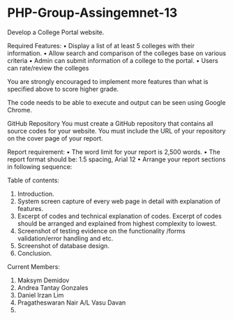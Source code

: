 # PHP-Group-Assingemnet-13

Develop a College Portal website. 

Required Features:
• Display a list of at least 5 colleges with their information.
• Allow search and comparison of the colleges base on various criteria
• Admin can submit information of a college to the portal.
• Users can rate/review the colleges


You are strongly encouraged to implement more features than what is specified above
to score higher grade.

The code needs to be able to execute and output can be seen using Google Chrome.

GitHub Repository
You must create a GitHub repository that contains all source codes for your website.
You must include the URL of your repository on the cover page of your report.

Report requirement:
• The word limit for your report is 2,500 words.
• The report format should be: 1.5 spacing, Arial 12
• Arrange your report sections in following sequence:

Table of contents:
1. Introduction.
2. System screen capture of every web page in detail with explanation of features.
3. Excerpt of codes and technical explanation of codes. Excerpt of codes should be arranged and explained from highest complexity to lowest.
4. Screenshot of testing evidence on the functionality /forms validation/error handling and etc.
5. Screenshot of database design.
6. Conclusion.

Current Members:
1. Maksym Demidov
2. Andrea Tantay Gonzales
3. Daniel Irzan Lim
4. Pragatheswaran Nair A/L Vasu Davan
5. 


